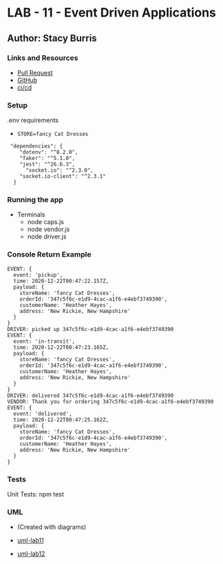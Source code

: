 # LAB - 11 - Event Driven Applications

## Author: Stacy Burris

### Links and Resources

+ [Pull Request]()
+ [GitHub](https://github.com/stacyburris/caps)
+ [ci/cd]()

### Setup

.env requirements
  + `STORE=fancy Cat Dresses`
```
 "dependencies": {
    "dotenv": "^8.2.0",
    "faker": "^5.1.0",
    "jest": "^26.6.3",
      "socket.io": "^2.3.0",
    "socket.io-client": "^2.3.1"
  }
  ```

### Running the app

+ Terminals
  + node caps.js
  + node vendor.js
  + node driver.js

### Console Return Example

```
EVENT: {
  event: 'pickup',
  time: 2020-12-22T00:47:22.157Z,
  payload: {
    storeName: 'fancy Cat Dresses',
    orderId: '347c5f6c-e1d9-4cac-a1f6-e4ebf3749390',
    customerName: 'Heather Hayes',
    address: 'New Rickie, New Hampshire'
  }
}
DRIVER: picked up 347c5f6c-e1d9-4cac-a1f6-e4ebf3749390
EVENT: {
  event: 'in-transit',
  time: 2020-12-22T00:47:23.165Z,
  payload: {
    storeName: 'fancy Cat Dresses',
    orderId: '347c5f6c-e1d9-4cac-a1f6-e4ebf3749390',
    customerName: 'Heather Hayes',
    address: 'New Rickie, New Hampshire'
  }
}
DRIVER: delivered 347c5f6c-e1d9-4cac-a1f6-e4ebf3749390
VENDOR: Thank you for ordering 347c5f6c-e1d9-4cac-a1f6-e4ebf3749390
EVENT: {
  event: 'delivered',
  time: 2020-12-22T00:47:25.162Z,
  payload: {
    storeName: 'fancy Cat Dresses',
    orderId: '347c5f6c-e1d9-4cac-a1f6-e4ebf3749390',
    customerName: 'Heather Hayes',
    address: 'New Rickie, New Hampshire'
  }
}
```

### Tests

Unit Tests: npm test

### UML

+ (Created with diagrams)

+ [uml-lab11](/assets/uml-lab11.png)
+ [uml-lab12](/assets/uml-lab12.jpg)
